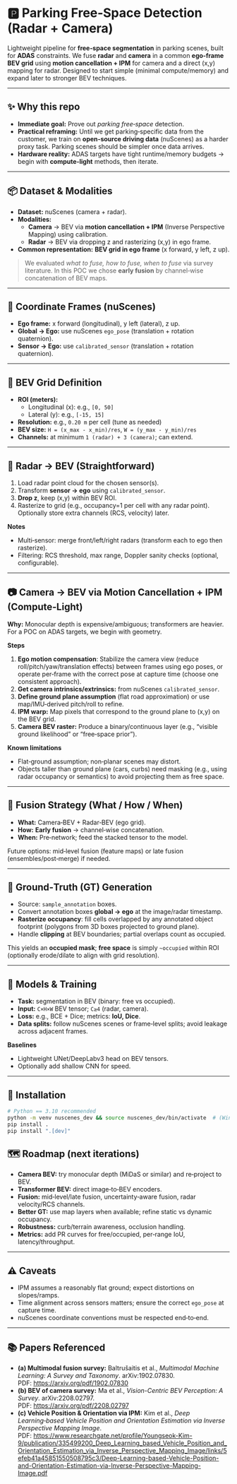 # 🅿️ Parking Free‑Space Detection (Radar + Camera)

Lightweight pipeline for **free‑space segmentation** in parking scenes, built for **ADAS** constraints. We fuse **radar** and **camera** in a common **ego‑frame BEV grid** using **motion cancellation + IPM** for camera and a direct (x,y) mapping for radar. Designed to start simple (minimal compute/memory) and expand later to stronger BEV techniques.

---

## ✨ Why this repo
- **Immediate goal:** Prove out *parking free‑space* detection.  
- **Practical reframing:** Until we get parking‑specific data from the customer, we train on **open‑source driving data** (nuScenes) as a harder proxy task. Parking scenes should be simpler once data arrives.
- **Hardware reality:** ADAS targets have tight runtime/memory budgets → begin with **compute‑light** methods, then iterate.

---

## 📦 Dataset & Modalities
- **Dataset:** nuScenes (camera + radar).
- **Modalities:** 
  - **Camera** → BEV via **motion cancellation + IPM** (Inverse Perspective Mapping) using calibration.
  - **Radar** → BEV via dropping z and rasterizing (x,y) in ego frame.
- **Common representation:** **BEV grid in ego frame** (x forward, y left, z up).

> We evaluated *what to fuse, how to fuse, when to fuse* via survey literature. In this POC we chose **early fusion** by channel‑wise concatenation of BEV maps.

---

## 🧭 Coordinate Frames (nuScenes)
- **Ego frame:** x forward (longitudinal), y left (lateral), z up.  
- **Global → Ego:** use nuScenes `ego_pose` (translation + rotation quaternion).  
- **Sensor → Ego:** use `calibrated_sensor` (translation + rotation quaternion).

---

## 🧱 BEV Grid Definition
- **ROI (meters):**
  - Longitudinal (x): e.g., `[0, 50]`
  - Lateral (y): e.g., `[-15, 15]`
- **Resolution:** e.g., `0.20 m` per cell (tune as needed)
- **BEV size:** `H = (x_max - x_min)/res`, `W = (y_max - y_min)/res`
- **Channels:** at minimum `1 (radar) + 3 (camera)`; can extend.

---

## 📡 Radar → BEV (Straightforward)
1. Load radar point cloud for the chosen sensor(s).
2. Transform **sensor → ego** using `calibrated_sensor`.
3. **Drop z**, keep (x,y) within BEV ROI.
4. Rasterize to grid (e.g., occupancy=1 per cell with any radar point). Optionally store extra channels (RCS, velocity) later.

**Notes**
- Multi‑sensor: merge front/left/right radars (transform each to ego then rasterize).
- Filtering: RCS threshold, max range, Doppler sanity checks (optional, configurable).

---

## 📷 Camera → BEV via Motion Cancellation + IPM (Compute‑Light)
**Why:** Monocular depth is expensive/ambiguous; transformers are heavier. For a POC on ADAS targets, we begin with geometry.

**Steps**
1. **Ego motion compensation**: Stabilize the camera view (reduce roll/pitch/yaw/translation effects) between frames using ego poses, or operate per‑frame with the correct pose at capture time (choose one consistent approach).
2. **Get camera intrinsics/extrinsics:** from nuScenes `calibrated_sensor`.
3. **Define ground plane assumption** (flat road approximation) or use map/IMU‑derived pitch/roll to refine.
4. **IPM warp:** Map pixels that correspond to the ground plane to (x,y) on the BEV grid.
5. **Camera BEV raster:** Produce a binary/continuous layer (e.g., “visible ground likelihood” or “free‑space prior”).

**Known limitations**
- Flat‑ground assumption; non‑planar scenes may distort.
- Objects taller than ground plane (cars, curbs) need masking (e.g., using radar occupancy or semantics) to avoid projecting them as free space.

---

## 🔗 Fusion Strategy (What / How / When)
- **What:** Camera‑BEV + Radar‑BEV (ego grid).
- **How:** **Early fusion** → channel‑wise concatenation.
- **When:** Pre‑network; feed the stacked tensor to the model.

Future options: mid‑level fusion (feature maps) or late fusion (ensembles/post‑merge) if needed.

---

## 🎯 Ground‑Truth (GT) Generation
- Source: `sample_annotation` boxes.  
- Convert annotation boxes **global → ego** at the image/radar timestamp.  
- **Rasterize occupancy**: fill cells overlapped by any annotated object footprint (polygons from 3D boxes projected to ground plane).  
- Handle **clipping** at BEV boundaries; partial overlaps count as occupied.

This yields an **occupied mask**; **free space** is simply `~occupied` within ROI (optionally erode/dilate to align with grid resolution).

---

## 🧪 Models & Training
- **Task:** segmentation in BEV (binary: free vs occupied).  
- **Input:** `C×H×W` BEV tensor; `C≥4` (radar, camera).  
- **Loss:** e.g., BCE + Dice; metrics: **IoU, Dice**.  
- **Data splits:** follow nuScenes scenes or frame‑level splits; avoid leakage across adjacent frames.

**Baselines**
- Lightweight UNet/DeepLabv3 head on BEV tensors.
- Optionally add shallow CNN for speed.

---

## 🧰 Installation
```bash
# Python == 3.10 recommended
python -m venv nuscenes_dev && source nuscenes_dev/bin/activate  # (Windows: .venv\Scripts\activate)
pip install .
pip install ".[dev]"
```

## 🗺️ Roadmap (next iterations)
- **Camera BEV:** try monocular depth (MiDaS or similar) and re‑project to BEV.
- **Transformer BEV:** direct image‑to‑BEV encoders.
- **Fusion:** mid‑level/late fusion, uncertainty‑aware fusion, radar velocity/RCS channels.
- **Better GT:** use map layers when available; refine static vs dynamic occupancy.
- **Robustness:** curb/terrain awareness, occlusion handling.
- **Metrics:** add PR curves for free/occupied, per‑range IoU, latency/throughput.

---

## ⚠️ Caveats
- IPM assumes a reasonably flat ground; expect distortions on slopes/ramps.
- Time alignment across sensors matters; ensure the correct `ego_pose` at capture time.
- nuScenes coordinate conventions must be respected end‑to‑end.

---

## 📚 Papers Referenced
- **(a) Multimodal fusion survey:** Baltrušaitis et al., *Multimodal Machine Learning: A Survey and Taxonomy*. arXiv:1902.07830.  
  PDF: https://arxiv.org/pdf/1902.07830
- **(b) BEV of camera survey:** Ma et al., *Vision-Centric BEV Perception: A Survey*. arXiv:2208.02797.  
  PDF: https://arxiv.org/pdf/2208.02797
- **(c) Vehicle Position & Orientation via IPM:** Kim et al., *Deep Learning‑based Vehicle Position and Orientation Estimation via Inverse Perspective Mapping Image*.  
  PDF: https://www.researchgate.net/profile/Youngseok-Kim-9/publication/335499200_Deep_Learning_based_Vehicle_Position_and_Orientation_Estimation_via_Inverse_Perspective_Mapping_Image/links/5efeb41a45851550508795c3/Deep-Learning-based-Vehicle-Position-and-Orientation-Estimation-via-Inverse-Perspective-Mapping-Image.pdf
